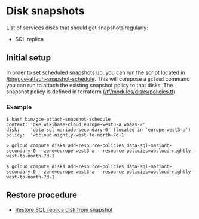 # Disk snapshots
List of services disks that should get snapshots regularly:
- SQL replica

## Initial setup
In order to set scheduled snapshots up, you can run the script located in [/bin/gce-attach-snapshot-schedule](/bin/gce-attach-snapshot-schedule). This will compose a `gcloud` command you can run to attach the existing snapshot policy to that disks. The snapshot policy is defined in terraform ([/tf/modules/disks/policies.tf](/tf/modules/disks/policies.tf)).

### Example

```
$ bash bin/gce-attach-snapshot-schedule 
context: 'gke_wikibase-cloud_europe-west3-a_wbaas-2'
disk:    'data-sql-mariadb-secondary-0' (located in 'europe-west3-a')
policy:  'wbcloud-nightly-west-to-north-7d-1'

> gcloud compute disks add-resource-policies data-sql-mariadb-secondary-0 --zone=europe-west3-a --resource-policies=wbcloud-nightly-west-to-north-7d-1

$ gcloud compute disks add-resource-policies data-sql-mariadb-secondary-0 --zone=europe-west3-a --resource-policies=wbcloud-nightly-west-to-north-7d-1
```

## Restore procedure

- [Restore SQL replica disk from snapshot](SQL/physical-sql-restore.md)